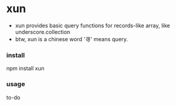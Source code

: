 # xun
+ xun provides basic query functions for records-like array, like underscore.collection
+ btw, xun is a chinese word '寻' means query.

### install
npm install xun

### usage
to-do